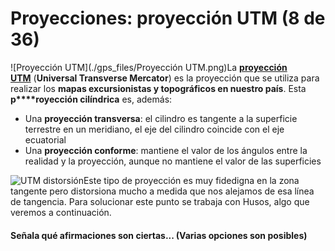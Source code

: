 # Proyecciones: proyección UTM (8 de 36)

![Proyección UTM](./gps_files/Proyección UTM.png)La [**proyección UTM**](http://es.wikipedia.org/wiki/Sistema_de_coordenadas_universal_transversal_de_Mercator "Proyección UTM en Wikipedia") (**Universal Transverse Mercator**) es la proyección que se utiliza para realizar los **mapas excursionistas y topográficos en nuestro país**. Esta **p****royección cilíndrica** es, además:

*   Una **proyección transversa**: el cilindro es tangente a la superficie terrestre en un meridiano, el eje del cilindro coincide con el eje ecuatorial
*   Una **proyección conforme**: mantiene el valor de los ángulos entre la realidad y la proyección, aunque no mantiene el valor de las superficies

![UTM distorsión](./gps_files/UTM_distorsion.jpg)Este tipo de proyección es muy fidedigna en la zona tangente pero distorsiona mucho a medida que nos alejamos de esa línea de tangencia. Para solucionar este punto se trabaja con Husos, algo que veremos a continuación.

#### Señala qué afirmaciones son ciertas... (Varias opciones son posibles)  

####